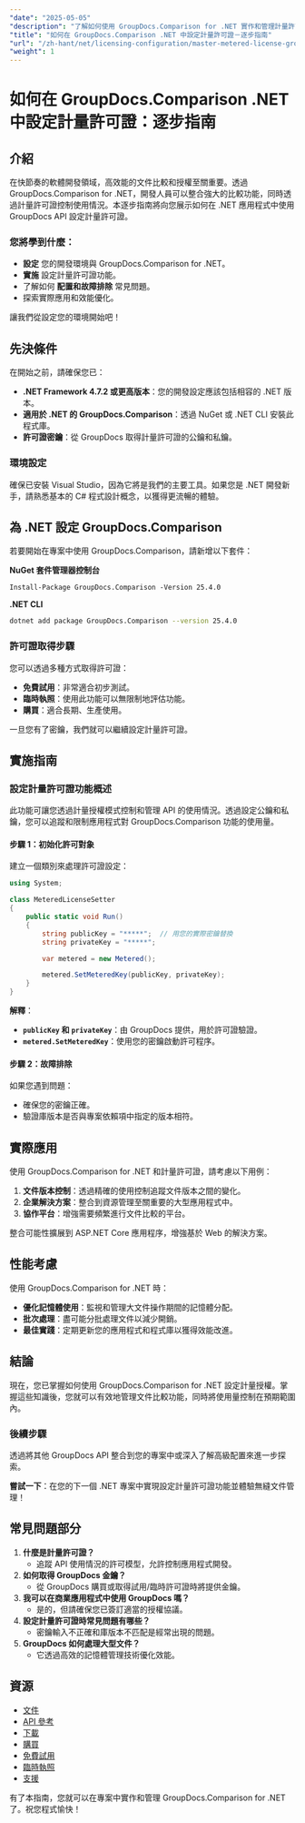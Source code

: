 ```yaml
---
"date": "2025-05-05"
"description": "了解如何使用 GroupDocs.Comparison for .NET 實作和管理計量許可證。本指南涵蓋設定、故障排除和實際應用。"
"title": "如何在 GroupDocs.Comparison .NET 中設定計量許可證－逐步指南"
"url": "/zh-hant/net/licensing-configuration/master-metered-license-groupdocs-comparison-net/"
"weight": 1
---
```


# 如何在 GroupDocs.Comparison .NET 中設定計量許可證：逐步指南

## 介紹

在快節奏的軟體開發領域，高效能的文件比較和授權至關重要。透過 GroupDocs.Comparison for .NET，開發人員可以整合強大的比較功能，同時透過計量許可證控制使用情況。本逐步指南將向您展示如何在 .NET 應用程式中使用 GroupDocs API 設定計量許可證。

### 您將學到什麼：
- **設定** 您的開發環境與 GroupDocs.Comparison for .NET。
- **實施** 設定計量許可證功能。
- 了解如何 **配置和故障排除** 常見問題。
- 探索實際應用和效能優化。

讓我們從設定您的環境開始吧！

## 先決條件

在開始之前，請確保您已：

- **.NET Framework 4.7.2 或更高版本**：您的開發設定應該包括相容的 .NET 版本。
- **適用於 .NET 的 GroupDocs.Comparison**：透過 NuGet 或 .NET CLI 安裝此程式庫。
- **許可證密鑰**：從 GroupDocs 取得計量許可證的公鑰和私鑰。

### 環境設定

確保已安裝 Visual Studio，因為它將是我們的主要工具。如果您是 .NET 開發新手，請熟悉基本的 C# 程式設計概念，以獲得更流暢的體驗。

## 為 .NET 設定 GroupDocs.Comparison

若要開始在專案中使用 GroupDocs.Comparison，請新增以下套件：

**NuGet 套件管理器控制台**
```plaintext
Install-Package GroupDocs.Comparison -Version 25.4.0
```

**.NET CLI**
```bash
dotnet add package GroupDocs.Comparison --version 25.4.0
```

### 許可證取得步驟

您可以透過多種方式取得許可證：
- **免費試用**：非常適合初步測試。
- **臨時執照**：使用此功能可以無限制地評估功能。
- **購買**：適合長期、生產使用。

一旦您有了密鑰，我們就可以繼續設定計量許可證。

## 實施指南

### 設定計量許可證功能概述

此功能可讓您透過計量授權模式控制和管理 API 的使用情況。透過設定公鑰和私鑰，您可以追蹤和限制應用程式對 GroupDocs.Comparison 功能的使用量。

#### 步驟 1：初始化許可對象

建立一個類別來處理許可證設定：

```csharp
using System;

class MeteredLicenseSetter
{
    public static void Run()
    {
        string publicKey = "*****";  // 用您的實際密鑰替換
        string privateKey = "*****";

        var metered = new Metered();

        metered.SetMeteredKey(publicKey, privateKey);
    }
}
```

**解釋**： 
- **`publicKey` 和 `privateKey`**：由 GroupDocs 提供，用於許可證驗證。
- **`metered.SetMeteredKey`**：使用您的密鑰啟動許可程序。

#### 步驟 2：故障排除

如果您遇到問題：
- 確保您的密鑰正確。
- 驗證庫版本是否與專案依賴項中指定的版本相符。

## 實際應用

使用 GroupDocs.Comparison for .NET 和計量許可證，請考慮以下用例：

1. **文件版本控制**：透過精確的使用控制追蹤文件版本之間的變化。
2. **企業解決方案**：整合到資源管理至關重要的大型應用程式中。
3. **協作平台**：增強需要頻繁進行文件比較的平台。

整合可能性擴展到 ASP.NET Core 應用程序，增強基於 Web 的解決方案。

## 性能考慮

使用 GroupDocs.Comparison for .NET 時：

- **優化記憶體使用**：監視和管理大文件操作期間的記憶體分配。
- **批次處理**：盡可能分批處理文件以減少開銷。
- **最佳實踐**：定期更新您的應用程式和程式庫以獲得效能改進。

## 結論

現在，您已掌握如何使用 GroupDocs.Comparison for .NET 設定計量授權。掌握這些知識後，您就可以有效地管理文件比較功能，同時將使用量控制在預期範圍內。

### 後續步驟

透過將其他 GroupDocs API 整合到您的專案中或深入了解高級配置來進一步探索。

**嘗試一下**：在您的下一個 .NET 專案中實現設定計量許可證功能並體驗無縫文件管理！

## 常見問題部分

1. **什麼是計量許可證？**
   - 追蹤 API 使用情況的許可模型，允許控制應用程式開發。
2. **如何取得 GroupDocs 金鑰？**
   - 從 GroupDocs 購買或取得試用/臨時許可證時將提供金鑰。
3. **我可以在商業應用程式中使用 GroupDocs 嗎？**
   - 是的，但請確保您已簽訂適當的授權協議。
4. **設定計量許可證時常見問題有哪些？**
   - 密鑰輸入不正確和庫版本不匹配是經常出現的問題。
5. **GroupDocs 如何處理大型文件？**
   - 它透過高效的記憶體管理技術優化效能。

## 資源

- [文件](https://docs.groupdocs.com/comparison/net/)
- [API 參考](https://reference.groupdocs.com/comparison/net/)
- [下載](https://releases.groupdocs.com/comparison/net/)
- [購買](https://purchase.groupdocs.com/buy)
- [免費試用](https://releases.groupdocs.com/comparison/net/)
- [臨時執照](https://purchase.groupdocs.com/temporary-license/)
- [支援](https://forum.groupdocs.com/c/comparison/)

有了本指南，您就可以在專案中實作和管理 GroupDocs.Comparison for .NET 了。祝您程式愉快！